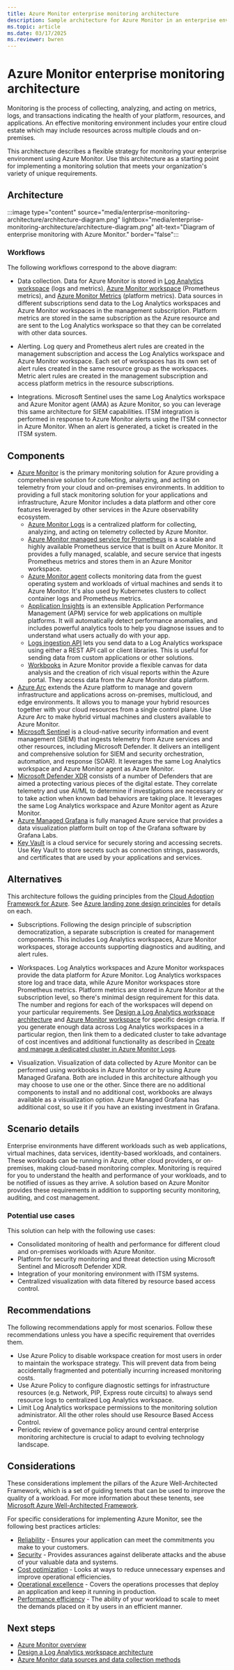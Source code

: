 ```yaml
---
title: Azure Monitor enterprise monitoring architecture
description: Sample architecture for Azure Monitor in an enterprise environment.
ms.topic: article
ms.date: 03/17/2025
ms.reviewer: bwren
---
```


# Azure Monitor enterprise monitoring architecture

Monitoring is the process of collecting, analyzing, and acting on metrics, logs, and transactions indicating the health of your platform, resources, and applications. An effective monitoring environment includes your entire cloud estate which may include resources across multiple clouds and on-premises. 

This architecture describes a flexible strategy for monitoring your enterprise environment using Azure Monitor. Use this architecture as a starting point for implementing a monitoring solution that meets your organization's variety of unique requirements.

## Architecture

:::image type="content" source="media/enterprise-monitoring-architecture/architecture-diagram.png" lightbox="media/enterprise-monitoring-architecture/architecture-diagram.png" alt-text="Diagram of enterprise monitoring with Azure Monitor." border="false":::


### Workflows

The following workflows correspond to the above diagram:

- Data collection. Data for Azure Monitor is stored in [Log Analytics workspace](/azure/azure-monitor/logs/log-analytics-workspace-overview) (logs and metrics), [Azure Monitor workspace](/azure/azure-monitor/essentials/azure-monitor-workspace-overview) (Prometheus metrics), and [Azure Monitor Metrics](/azure/azure-monitor/essentials/data-platform-metrics) (platform metrics). Data sources in different subscriptions send data to the Log Analytics workspaces and Azure Monitor workspaces in the management subscription. Platform metrics are stored in the same subscription as the Azure resource and are sent to the Log Analytics workspace so that they can be correlated with other data sources. 

- Alerting. Log query and Prometheus alert rules are created in the management subscription and access the Log Analytics workspace and Azure Monitor workspace. Each set of workspaces has its own set of alert rules created in the same resource group as the workspaces. Metric alert rules are created in the management subscription and access platform metrics in the resource subscriptions.

- Integrations. Microsoft Sentinel uses the same Log Analytics workspace and Azure Monitor agent (AMA) as Azure Monitor, so you can leverage this same architecture for SIEM capabilities. ITSM integration is performed in response to Azure Monitor alerts using the ITSM connector in Azure Monitor. When an alert is generated, a ticket is created in the ITSM system.

## Components

- [Azure Monitor](/azure/azure-monitor/overview) is the primary monitoring solution for Azure providing a comprehensive solution for collecting, analyzing, and acting on telemetry from your cloud and on-premises environments. In addition to providing a full stack monitoring solution for your applications and infrastructure, Azure Monitor includes a data platform and other core features leveraged by other services in the Azure observability ecosystem.
  - [Azure Monitor Logs](/azure/azure-monitor/logs/data-platform-logs) is a centralized platform for collecting, analyzing, and acting on telemetry collected by Azure Monitor.
  - [Azure Monitor managed service for Prometheus](/azure/azure-monitor/essentials/prometheus-metrics-overview) is a scalable and highly available Prometheus service that is built on Azure Monitor. It provides a fully managed, scalable, and secure service that ingests Prometheus metrics and stores them in an Azure Monitor workspace.
  - [Azure Monitor agent](/azure/azure-monitor/agents/azure-monitor-agent-overview) collects monitoring data from the guest operating system and workloads of virtual machines and sends it to Azure Monitor. It's also used by Kubernetes clusters to collect container logs and Prometheus metrics.
  - [Application Insights](/azure/azure-monitor/app/app-insights-overview) is an extensible Application Performance Management (APM) service for web applications on multiple platforms. It will automatically detect performance anomalies, and includes powerful analytics tools to help you diagnose issues and to understand what users actually do with your app. 
  - [Logs ingestion API](/azure/azure-monitor/logs/logs-ingestion-api-overview) lets you send data to a Log Analytics workspace using either a REST API call or client libraries. This is useful for sending data from custom applications or other solutions.
  - [Workbooks](/azure/azure-monitor/visualize/workbooks-overview) in Azure Monitor provide a flexible canvas for data analysis and the creation of rich visual reports within the Azure portal. They access data from the Azure Monitor data platform.
- [Azure Arc](/azure/azure-arc/overview) extends the Azure platform to manage and govern infrastructure and applications across on-premises, multicloud, and edge environments. It allows you to manage your hybrid resources together with your cloud resources from a single control plane. Use Azure Arc to make hybrid virtual machines and clusters available to Azure Monitor.
- [Microsoft Sentinel](/azure/sentinel/overview) is a cloud-native security information and event management (SIEM) that ingests telemetry from Azure services and other resources, including Microsoft Defender. It delivers an intelligent and comprehensive solution for SIEM and security orchestration, automation, and response (SOAR). It leverages the same Log Analytics workspace and Azure Monitor agent as Azure Monitor.
- [Microsoft Defender XDR](/defender-xdr/microsoft-365-defender) consists of a number of Defenders that are aimed a protecting various pieces of the digital estate. They correlate telemetry and use AI/ML to determine if investigations are necessary or to take action when known bad behaviors are taking place.  It leverages the same Log Analytics workspace and Azure Monitor agent as Azure Monitor.
- [Azure Managed Grafana](/azure/managed-grafana/overview) is fully managed Azure service that provides a data visualization platform built on top of the Grafana software by Grafana Labs.
- [Key Vault](/azure/key-vault/general/overview) is a cloud service for securely storing and accessing secrets. Use Key Vault to store secrets such as connection strings, passwords, and certificates that are used by your applications and services.


## Alternatives
This architecture follows the guiding principles from the [Cloud Adoption Framework for Azure](/azure/cloud-adoption-framework). See [Azure landing zone design principles](/azure/cloud-adoption-framework/ready/landing-zone/design-principles) for details on each.

- Subscriptions. Following the design principle of subscription democratization, a separate subscription is created for management components. This includes Log Analytics workspaces, Azure Monitor workspaces, storage accounts supporting diagnostics and auditing, and alert rules.

- Workspaces. Log Analytics workspaces and Azure Monitor workspaces provide the data platform for Azure Monitor. Log Analytics workspaces store log and trace data, while Azure Monitor workspaces store Prometheus metrics. Platform metrics are stored in Azure Monitor at the subscription level, so there's minimal design requirement for this data. The number and regions for each of the workspaces will depend on your particular requirements. See [Design a Log Analytics workspace architecture](/azure/azure-monitor/logs/workspace-design) and [Azure Monitor workspace](/azure/azure-monitor/essentials/azure-monitor-workspace-overview) for specific design criteria. If you generate enough data across Log Analytics workspaces in a particular region, then link them to a dedicated cluster to take advantage of cost incentives and additional functionality as described in [Create and manage a dedicated cluster in Azure Monitor Logs](/azure/azure-monitor/logs/logs-dedicated-clusters).

- Visualization. Visualization of data collected by Azure Monitor can be performed using workbooks in Azure Monitor or by using Azure Managed Grafana. Both are included in this architecture although you may choose to use one or the other. Since there are no additional components to install and no additional cost, workbooks are always available as a visualization option. Azure Managed Grafana has additional cost, so use it if you have an existing investment in Grafana. 


## Scenario details
Enterprise environments have different workloads such as web applications, virtual machines, data services, identity-based workloads, and containers. These workloads can be running in Azure, other cloud providers, or on-premises, making cloud-based monitoring complex. Monitoring is required for you to understand the health and performance of your workloads, and to be notified of issues as they arrive. A solution based on Azure Monitor provides these requirements in addition to supporting security monitoring, auditing, and cost management. 

### Potential use cases

This solution can help with the following use cases:

- Consolidated monitoring of health and performance for different cloud and on-premises workloads with Azure Monitor.
- Platform for security monitoring and threat detection using Microsoft Sentinel and Microsoft Defender XDR.
- Integration of your monitoring environment with ITSM systems.
- Centralized visualization with data filtered by resource based access control.

## Recommendations
The following recommendations apply for most scenarios. Follow these recommendations unless you have a specific requirement that overrides them.

- Use Azure Policy to disable workspace creation for most users in order to maintain the workspace strategy. This will prevent data from being accidentally fragmented and potentially incurring increased monitoring costs.
- Use Azure Policy to configure diagnostic settings for infrastructure resources (e.g. Network, PIP, Express route circuits) to always send resource logs to centralized Log Analytics workspace.
- Limit Log Analytics workspace permissions to the monitoring solution administrator. All the other roles should use Resource Based Access Control.
- Periodic review of governance policy around central enterprise monitoring architecture is crucial to adapt to evolving technology landscape.


## Considerations

These considerations implement the pillars of the Azure Well-Architected Framework, which is a set of guiding tenets that can be used to improve the quality of a workload. For more information about these tenents, see [Microsoft Azure Well-Architected Framework](/azure/architecture/framework).

For specific considerations for implementing Azure Monitor, see the following best practices articles:

- [Reliability](/azure/azure-monitor/best-practices-reliability) - Ensures your application can meet the commitments you make to your customers.
- [Security](/azure/azure-monitor/best-practices-reliability) - Provides assurances against deliberate attacks and the abuse of your valuable data and systems. 
- [Cost optimization](/azure/azure-monitor/best-practices-cost) - Looks at ways to reduce unnecessary expenses and improve operational efficiencies.
- [Operational excellence](/azure/azure-monitor/best-practices-operation) - Covers the operations processes that deploy an application and keep it running in production.
- [Performance efficiency](/azure/azure-monitor/best-practices-performance) - The ability of your workload to scale to meet the demands placed on it by users in an efficient manner.




## Next steps

* [Azure Monitor overview](/azure/azure-monitor/overview)
* [Design a Log Analytics workspace architecture](/azure/azure-monitor/logs/workspace-design)
* [Azure Monitor data sources and data collection methods](/azure/azure-monitor/data-sources)
